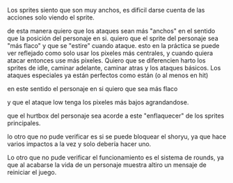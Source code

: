 Los sprites siento que son muy anchos, es dificil darse cuenta de las acciones solo viendo el sprite. 

de esta manera quiero que los ataques sean más "anchos" en el sentido que la posición del personaje en si. quiero que el sprite del personaje sea "más flaco" y que se "estire" cuando ataque. esto en la práctica se puede ver reflejado como solo usar los pixeles más centrales, y cuando quiera atacar entonces use más pixeles. Quiero que se diferencien harto los sprites de idle, caminar adelante, caminar atras y los ataques básicos. Los ataques especiales ya están perfectos como están (o al menos en hit) 

en este sentido el personaje en si quiero que sea más flaco

y que el ataque low tenga los pixeles más bajos agrandandose. 

que el hurtbox del personaje sea acorde a este "enflaquecer" de los sprites principales.


lo otro que no pude verificar es si se puede bloquear el shoryu, ya que hace varios impactos a la vez y solo debería hacer uno.


Lo otro que no pude verificar el funcionamiento es el sistema de rounds, ya que al acabarse la vida de un personaje muestra altiro un mensaje de reiniciar el juego.

